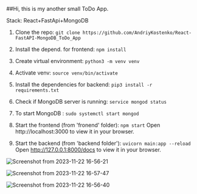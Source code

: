 ##Hi, this is my another small ToDo App.

Stack: React+FastApi+MongoDB

1. Clone the repo: `git clone https://github.com/AndriyKostenko/React-FastAPI-MongoDB_ToDo_App`

2. Install the depend. for frontend: `npm install`

3. Create virtual environment: `python3 -m venv venv`

4. Activate venv: `source venv/bin/activate`

3. Install the dependencies for backend: `pip3 install -r requirements.txt`

6. Check if MongoDB server is running: `service mongod status`

7. To start MongoDB : `sudo systemctl start mongod`

8. Start the frontend (from 'fronend' folder): `npm start`
Open http://localhost:3000 to view it in your browser.

9. Start the backend (from 'backend folder'): `uvicorn main:app --reload`
Open http://127.0.0.1:8000/docs to view it in your browser.


![Screenshot from 2023-11-22 16-56-21](https://github.com/AndriyKostenko/React-FastAPI-MongoDB_ToDo_App/assets/91188777/279ec73a-2de4-4d24-bc93-a82542c31336)

![Screenshot from 2023-11-22 16-57-47](https://github.com/AndriyKostenko/React-FastAPI-MongoDB_ToDo_App/assets/91188777/8616723f-9ffd-410b-a6d3-5c1614446da4)

![Screenshot from 2023-11-22 16-56-40](https://github.com/AndriyKostenko/React-FastAPI-MongoDB_ToDo_App/assets/91188777/dbea7daf-74dd-494f-abf2-77e74b235f69)




